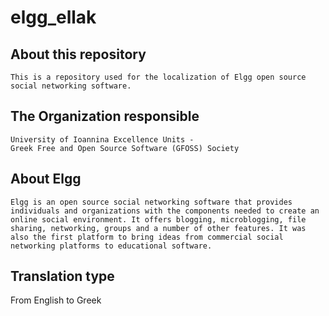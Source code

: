 elgg_ellak
======

About this repository
-----
```
This is a repository used for the localization of Elgg open source social networking software.
```

The Organization responsible
-----
```
University of Ioannina Excellence Units -
Greek Free and Open Source Software (GFOSS) Society
```

About Elgg
-----
```
Elgg is an open source social networking software that provides individuals and organizations with the components needed to create an online social environment. It offers blogging, microblogging, file sharing, networking, groups and a number of other features. It was also the first platform to bring ideas from commercial social networking platforms to educational software.
```

Translation type
-----
From English to Greek 
